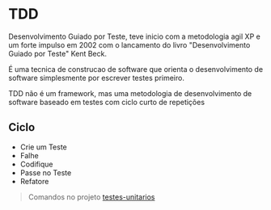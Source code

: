 # TDD

Desenvolvimento Guiado por Teste, teve inicio com a metodologia agil XP e um forte impulso em 2002 com o lancamento do livro "Desenvolvimento Guiado por Teste" Kent Beck.

É uma tecnica de construcao de software que orienta o desenvolvimento de software simplesmente por escrever testes primeiro.

TDD não é um framework, mas uma metodologia de desenvolvimento de software baseado em testes com ciclo curto de repetições

## Ciclo

- Crie um Teste
- Falhe
- Codifique
- Passe no Teste
- Refatore

> Comandos no projeto [testes-unitarios](https://github.com/OtavioKoike/DIO-Bootcamp-Inter-Java-Developer/tree/master/Projetos/testes-unitarios)
